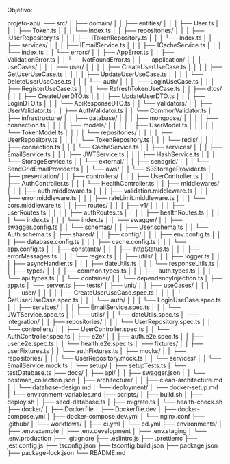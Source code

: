 Objetivo:

projeto-api/
├── src/
│ ├── domain/
│ │ ├── entities/
│ │ │ ├── User.ts
│ │ │ ├── Token.ts
│ │ │ └── index.ts
│ │ ├── repositories/
│ │ │ ├── IUserRepository.ts
│ │ │ ├── ITokenRepository.ts
│ │ │ └── index.ts
│ │ ├── services/
│ │ │ ├── IEmailService.ts
│ │ │ ├── ICacheService.ts
│ │ │ └── index.ts
│ │ └── errors/
│ │ ├── AppError.ts
│ │ ├── ValidationError.ts
│ │ └── NotFoundError.ts
│ ├── application/
│ │ ├── useCases/
│ │ │ ├── user/
│ │ │ │ ├── CreateUserUseCase.ts
│ │ │ │ ├── GetUserUseCase.ts
│ │ │ │ ├── UpdateUserUseCase.ts
│ │ │ │ └── DeleteUserUseCase.ts
│ │ │ └── auth/
│ │ │ ├── LoginUseCase.ts
│ │ │ ├── RegisterUseCase.ts
│ │ │ └── RefreshTokenUseCase.ts
│ │ ├── dtos/
│ │ │ ├── CreateUserDTO.ts
│ │ │ ├── UpdateUserDTO.ts
│ │ │ ├── LoginDTO.ts
│ │ │ └── ApiResponseDTO.ts
│ │ └── validators/
│ │ ├── UserValidator.ts
│ │ ├── AuthValidator.ts
│ │ └── CommonValidator.ts
│ ├── infrastructure/
│ │ ├── database/
│ │ │ ├── mongoose/
│ │ │ │ ├── connection.ts
│ │ │ │ ├── models/
│ │ │ │ │ ├── UserModel.ts
│ │ │ │ │ └── TokenModel.ts
│ │ │ │ └── repositories/
│ │ │ │ ├── UserRepository.ts
│ │ │ │ └── TokenRepository.ts
│ │ │ └── redis/
│ │ │ ├── connection.ts
│ │ │ └── CacheService.ts
│ │ ├── services/
│ │ │ ├── EmailService.ts
│ │ │ ├── JWTService.ts
│ │ │ ├── HashService.ts
│ │ │ └── StorageService.ts
│ │ └── external/
│ │ ├── sendgrid/
│ │ │ └── SendGridEmailProvider.ts
│ │ └── aws/
│ │ └── S3StorageProvider.ts
│ ├── presentation/
│ │ ├── controllers/
│ │ │ ├── UserController.ts
│ │ │ ├── AuthController.ts
│ │ │ └── HealthController.ts
│ │ ├── middlewares/
│ │ │ ├── auth.middleware.ts
│ │ │ ├── validation.middleware.ts
│ │ │ ├── error.middleware.ts
│ │ │ ├── rateLimit.middleware.ts
│ │ │ └── cors.middleware.ts
│ │ ├── routes/
│ │ │ ├── v1/
│ │ │ │ ├── userRoutes.ts
│ │ │ │ ├── authRoutes.ts
│ │ │ │ ├── healthRoutes.ts
│ │ │ │ └── index.ts
│ │ │ └── index.ts
│ │ └── swagger/
│ │ ├── swagger.config.ts
│ │ └── schemas/
│ │ ├── User.schema.ts
│ │ └── Auth.schema.ts
│ ├── shared/
│ │ ├── config/
│ │ │ ├── env.config.ts
│ │ │ ├── database.config.ts
│ │ │ ├── cache.config.ts
│ │ │ └── app.config.ts
│ │ ├── constants/
│ │ │ ├── httpStatus.ts
│ │ │ ├── errorMessages.ts
│ │ │ └── regex.ts
│ │ ├── utils/
│ │ │ ├── logger.ts
│ │ │ ├── asyncHandler.ts
│ │ │ ├── dateUtils.ts
│ │ │ └── responseUtils.ts
│ │ ├── types/
│ │ │ ├── common.types.ts
│ │ │ ├── auth.types.ts
│ │ │ └── api.types.ts
│ │ └── container/
│ │ └── dependencyInjection.ts
│ ├── app.ts
│ └── server.ts
├── tests/
│ ├── unit/
│ │ ├── useCases/
│ │ │ ├── user/
│ │ │ │ ├── CreateUserUseCase.spec.ts
│ │ │ │ └── GetUserUseCase.spec.ts
│ │ │ └── auth/
│ │ │ └── LoginUseCase.spec.ts
│ │ ├── services/
│ │ │ ├── EmailService.spec.ts
│ │ │ └── JWTService.spec.ts
│ │ └── utils/
│ │ └── dateUtils.spec.ts
│ ├── integration/
│ │ ├── repositories/
│ │ │ └── UserRepository.spec.ts
│ │ └── controllers/
│ │ ├── UserController.spec.ts
│ │ └── AuthController.spec.ts
│ ├── e2e/
│ │ ├── auth.e2e.spec.ts
│ │ ├── user.e2e.spec.ts
│ │ └── health.e2e.spec.ts
│ ├── fixtures/
│ │ ├── userFixtures.ts
│ │ └── authFixtures.ts
│ ├── mocks/
│ │ ├── repositories/
│ │ │ └── UserRepository.mock.ts
│ │ └── services/
│ │ └── EmailService.mock.ts
│ └── setup/
│ ├── setupTests.ts
│ └── testDatabase.ts
├── docs/
│ ├── api/
│ │ ├── swagger.json
│ │ └── postman_collection.json
│ ├── architecture/
│ │ ├── clean-architecture.md
│ │ └── database-design.md
│ └── deployment/
│ ├── docker-setup.md
│ └── environment-variables.md
├── scripts/
│ ├── build.sh
│ ├── deploy.sh
│ ├── seed-database.ts
│ ├── migrate.ts
│ └── health-check.sh
├── docker/
│ ├── Dockerfile
│ ├── Dockerfile.dev
│ ├── docker-compose.yml
│ ├── docker-compose.dev.yml
│ └── nginx.conf
├── .github/
│ └── workflows/
│ ├── ci.yml
│ └── cd.yml
├── environments/
│ ├── .env.example
│ ├── .env.development
│ ├── .env.staging
│ └── .env.production
├── .gitignore
├── .eslintrc.js
├── .prettierrc
├── jest.config.js
├── tsconfig.json
├── tsconfig.build.json
├── package.json
├── package-lock.json
└── README.md
